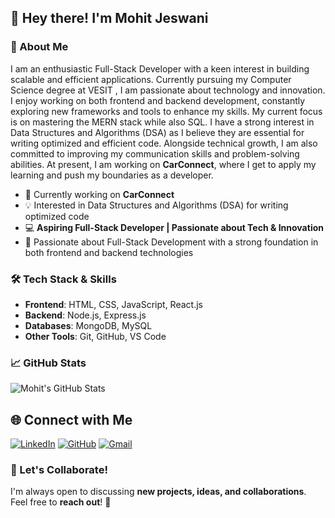 ## 👋 Hey there! I'm Mohit Jeswani  

### 🚀 About Me
I am an enthusiastic Full-Stack Developer with a keen interest in building scalable and efficient applications. Currently pursuing my Computer Science degree at VESIT , I am passionate about technology and innovation. I enjoy working on both frontend and backend development, constantly exploring new frameworks and tools to enhance my skills. My current focus is on mastering the MERN stack while also SQL. I have a strong interest in Data Structures and Algorithms (DSA) as I believe they are essential for writing optimized and efficient code. Alongside technical growth, I am also committed to improving my communication skills and problem-solving abilities. At present, I am working on **CarConnect**, where I get to apply my learning and push my boundaries as a developer.
- 🚗 Currently working on **CarConnect**
- 💡 Interested in Data Structures and Algorithms (DSA) for writing optimized code
- 💻 **Aspiring Full-Stack Developer | Passionate about Tech & Innovation**
- 🌱 Passionate about Full-Stack Development with a strong foundation in both frontend and backend technologies

### 🛠️ Tech Stack & Skills
- **Frontend**: HTML, CSS, JavaScript, React.js
- **Backend**: Node.js, Express.js
- **Databases**: MongoDB, MySQL
- **Other Tools**: Git, GitHub, VS Code

### 📈 GitHub Stats
![Mohit's GitHub Stats](https://github-readme-stats.vercel.app/api?username=mohitjeswani01&show_icons=true&theme=radical)

## 🌐 **Connect with Me**

[![LinkedIn](https://img.shields.io/badge/LinkedIn-%230077B5.svg?style=for-the-badge&logo=linkedin&logoColor=white)](https://www.linkedin.com/in/mohit-jeswani-a06838309/)
[![GitHub](https://img.shields.io/badge/GitHub-%2312100E.svg?style=for-the-badge&logo=github&logoColor=white)](https://github.com/mohitjeswani01/)
[![Gmail](https://img.shields.io/badge/Gmail-D14836.svg?style=for-the-badge&logo=gmail&logoColor=white)](mailto:jeswanimohit959@gmail.com)


### 🚀 Let's Collaborate!
I'm always open to discussing **new projects, ideas, and collaborations**. Feel free to **reach out**! 🚀


